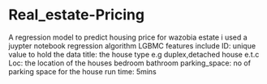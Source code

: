 # Real_estate-Pricing
A regression model to predict housing price for wazobia estate
i used a juypter notebook
regression algorithm LGBMC
features include ID: unique value to hold the data
title: the house type e.g duplex,detached house e.t.c
Loc: the location of the houses
bedroom
bathroom
parking_space: no of parking space for the house
run time: 5mins
